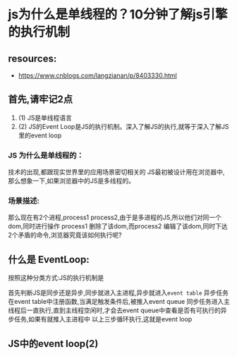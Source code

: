 # js为什么是单线程的？10分钟了解js引擎的执行机制

## resources:
+ https://www.cnblogs.com/langzianan/p/8403330.html


## 首先,请牢记2点
1. (1) JS是单线程语言
2. (2) JS的Event Loop是JS的执行机制。深入了解JS的执行,就等于深入了解JS里的event loop

### JS 为什么是单线程的：
技术的出现,都跟现实世界里的应用场景密切相关的
JS最初被设计用在浏览器中,那么想象一下,如果浏览器中的JS是多线程的。

### 场景描述:
那么现在有2个进程,process1 process2,由于是多进程的JS,所以他们对同一个dom,同时进行操作
process1 删除了该dom,而process2 编辑了该dom,同时下达2个矛盾的命令,浏览器究竟该如何执行呢?

## 什么是 EventLoop:
按照这种分类方式:JS的执行机制是

首先判断JS是同步还是异步,同步就进入主进程,异步就进入`event table`
异步任务在event table中注册函数,当满足触发条件后,被推入event queue
同步任务进入主线程后一直执行,直到主线程空闲时,才会去event queue中查看是否有可执行的异步任务,如果有就推入主进程中
以上三步循环执行,这就是event loop

## JS中的event loop(2)
